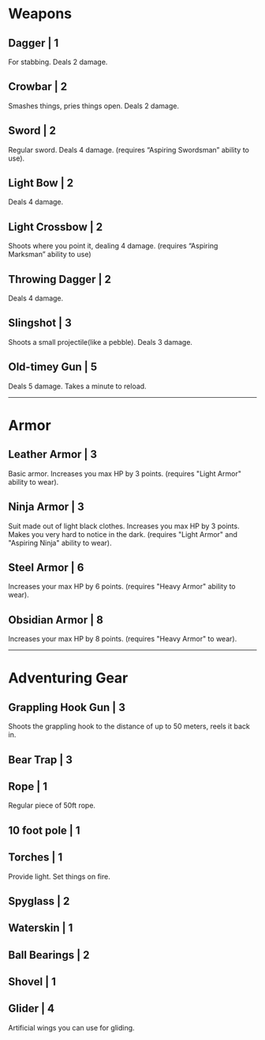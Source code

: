 # Weapons
## Dagger | 1
For stabbing. Deals 2 damage.

## Crowbar | 2
Smashes things, pries things open. Deals 2 damage.

## Sword | 2
Regular sword. Deals 4 damage.
(requires “Aspiring Swordsman” ability to use).

## Light Bow | 2
Deals 4 damage.

## Light Crossbow | 2
Shoots where you point it, dealing 4 damage.
(requires “Aspiring Marksman” ability to use)

## Throwing Dagger | 2
Deals 4 damage.

## Slingshot | 3
Shoots a small projectile(like a pebble). Deals 3 damage. 

## Old-timey Gun | 5
Deals 5 damage. Takes a minute to reload.

----
# Armor
## Leather Armor | 3
Basic armor. Increases you max HP by 3 points.
(requires "Light Armor" ability to wear).

## Ninja Armor | 3
Suit made out of light black clothes. Increases you max HP by 3 points.
Makes you very hard to notice in the dark.
(requires "Light Armor" and "Aspiring Ninja" ability to wear).

## Steel Armor | 6
Increases your max HP by 6 points.
(requires "Heavy Armor" ability to wear).

## Obsidian Armor | 8
Increases your max HP by 8 points.
(requires "Heavy Armor" to wear).

----
# Adventuring Gear
## Grappling Hook Gun | 3
Shoots the grappling hook to the distance of up to 50 meters, reels it back in.

## Bear Trap | 3

## Rope | 1
Regular piece of 50ft rope.

## 10 foot pole | 1

## Torches | 1
Provide light. Set things on fire.

## Spyglass | 2

## Waterskin | 1

## Ball Bearings | 2

## Shovel | 1

## Glider | 4
Artificial wings you can use for gliding.
